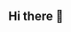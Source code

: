 ## Hi there 👋

<ing src= "https://github.com/Fliocat/Fliocat/blob/main/cat.gif" alt="The unlimitad" width="600">
